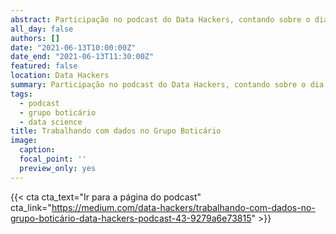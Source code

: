 ```yaml
---
abstract: Participação no podcast do Data Hackers, contando sobre o dia a dia atuando no time de dados do Grupo Boticário.
all_day: false
authors: []
date: "2021-06-13T10:00:00Z"
date_end: "2021-06-13T11:30:00Z"
featured: false
location: Data Hackers
summary: Participação no podcast do Data Hackers, contando sobre o dia a dia atuando no time de dados do Grupo Boticário.
tags:
  - podcast
  - grupo boticário
  - data science
title: Trabalhando com dados no Grupo Boticário
image:
  caption:
  focal_point: ''
  preview_only: yes  
---
```


{{< cta cta_text="Ir para a página do podcast" cta_link="https://medium.com/data-hackers/trabalhando-com-dados-no-grupo-boticário-data-hackers-podcast-43-9279a6e73815" >}}
